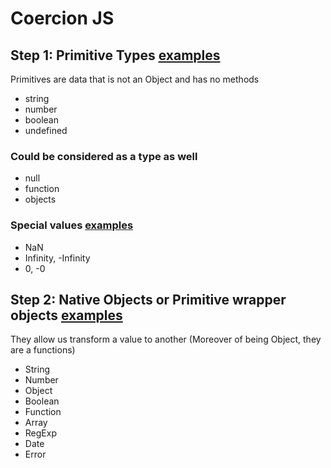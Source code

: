 # Coercion JS

## Step 1: Primitive Types [examples](/types.js) 

Primitives are data that is not an Object and has no methods

* string 
* number
* boolean
* undefined

### Could be considered as a type as well
* null
* function
* objects

### Special values [examples](/specialValues.js)
* NaN
* Infinity, -Infinity
* 0, -0

## Step 2: Native Objects or Primitive wrapper objects [examples](/nativeObjects.js)

They allow us transform a value to another
(Moreover of being Object, they are a functions)

* String
* Number
* Object
* Boolean
* Function
* Array
* RegExp
* Date
* Error